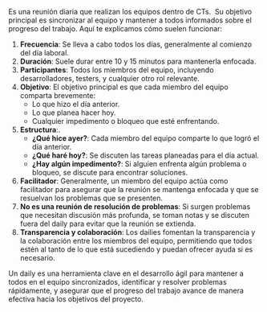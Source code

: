 Es una reunión diaria que realizan los equipos dentro de CTs.  Su objetivo principal es sincronizar al equipo y mantener a todos informados sobre el progreso del trabajo. Aquí te explicamos cómo suelen funcionar:
1. **Frecuencia**: Se lleva a cabo todos los días, generalmente al comienzo del día laboral.
2. **Duración**: Suele durar entre 10 y 15 minutos para mantenerla enfocada.
3. **Participantes**: Todos los miembros del equipo, incluyendo desarrolladores, testers, y cualquier otro rol relevante.
4. **Objetivo**: El objetivo principal es que cada miembro del equipo comparta brevemente:
	- Lo que hizo el día anterior.
	- Lo que planea hacer hoy.
	- Cualquier impedimento o bloqueo que esté enfrentando.
5. **Estructura**:.
	- **¿Qué hice ayer?**: Cada miembro del equipo comparte lo que logró el día anterior.
	- **¿Qué haré hoy?**: Se discuten las tareas planeadas para el día actual.
	- **¿Hay algún impedimento?**: Si alguien enfrenta algún problema o bloqueo, se discute para encontrar soluciones.
6. **Facilitador**: Generalmente, un miembro del equipo actúa como facilitador para asegurar que la reunión se mantenga enfocada y que se resuelvan los problemas que se presenten.
7. **No es una reunión de resolución de problemas**: Si surgen problemas que necesitan discusión más profunda, se toman notas y se discuten fuera del daily para evitar que la reunión se extienda.
8. **Transparencia y colaboración**: Los dailies fomentan la transparencia y la colaboración entre los miembros del equipo, permitiendo que todos estén al tanto de lo que está sucediendo y puedan ofrecer ayuda si es necesario.

Un daily es una herramienta clave en el desarrollo ágil para mantener a todos en el equipo sincronizados, identificar y resolver problemas rápidamente, y asegurar que el progreso del trabajo avance de manera efectiva hacia los objetivos del proyecto.